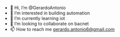 - 👋 Hi, I’m @GerardoAntonio
- 👀 I’m interested in building automation
- 🌱 I’m currently learning iot
- 💞️ I’m looking to collaborate on bacnet
- 📫 How to reach me gerardo.antonio6@gmail.com

<!---
GerardoAntonio/GerardoAntonio is a ✨ special ✨ repository because its `README.md` (this file) appears on your GitHub profile.
You can click the Preview link to take a look at your changes.
--->
